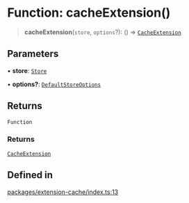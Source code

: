 # Function: cacheExtension()

> **cacheExtension**(`store`, `options`?): () => [`CacheExtension`](../classes/CacheExtension.md)

## Parameters

• **store**: [`Store`](../classes/Store.md)

• **options?**: [`DefaultStoreOptions`](../interfaces/DefaultStoreOptions.md)

## Returns

`Function`

### Returns

[`CacheExtension`](../classes/CacheExtension.md)

## Defined in

[packages/extension-cache/index.ts:13](https://github.com/andreisergiu98/baeta/blob/4c16a2c8fa14b6d48e42b6a2c2893542bd64b987/packages/extension-cache/index.ts#L13)
